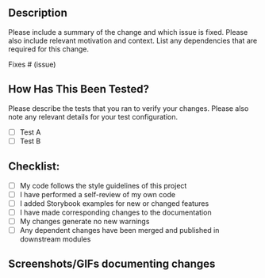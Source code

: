 ## Description

Please include a summary of the change and which issue is fixed. Please also include relevant motivation and context. List any dependencies that are required for this change.

Fixes # (issue)

## How Has This Been Tested?

Please describe the tests that you ran to verify your changes. Please also note any relevant details for your test configuration.

- [ ] Test A
- [ ] Test B

## Checklist:

- [ ] My code follows the style guidelines of this project
- [ ] I have performed a self-review of my own code
- [ ] I added Storybook examples for new or changed features
- [ ] I have made corresponding changes to the documentation
- [ ] My changes generate no new warnings
- [ ] Any dependent changes have been merged and published in downstream modules

## Screenshots/GIFs documenting changes
